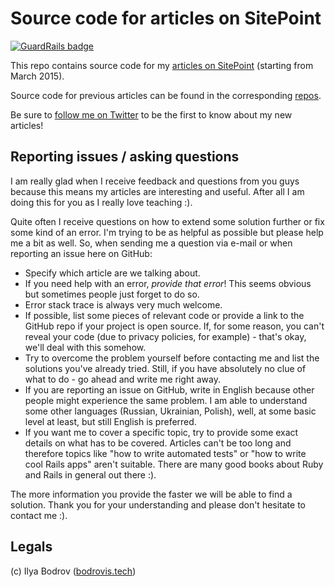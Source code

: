 # Source code for articles on SitePoint

[![GuardRails badge](https://badges.production.guardrails.io/shtakai/Sitepoint-source.svg)](https://www.guardrails.io)

This repo contains source code for my [articles on SitePoint](http://www.sitepoint.com/author/ibodrov/) (starting from March 2015).

Source code for previous articles can be found in the corresponding [repos](https://github.com/bodrovis?tab=repositories).

Be sure to [follow me on Twitter](https://twitter.com/bodrovis) to be the first to know about my new articles!

## Reporting issues / asking questions

I am really glad when I receive feedback and questions from you guys because this means my articles are interesting and
useful. After all I am doing this for you as I really love teaching :).

Quite often I receive questions on how to extend some solution
further or fix some kind of an error. I'm trying to be as helpful as possible but please help me a bit as well. So, when sending
me a question via e-mail or when reporting an issue here on GitHub:

* Specify which article are we talking about.
* If you need help with an error, *provide that error*! This seems obvious but sometimes people just forget to do so.
* Error stack trace is always very much welcome.
* If possible, list some pieces of relevant code or provide a link to the GitHub repo if your project is open source.
If, for some reason, you can't reveal your code (due to privacy policies, for example) - that's okay, we'll deal with this
somehow.
* Try to overcome the problem yourself before contacting me and list the solutions you've already tried. Still, if you have
absolutely no clue of what to do - go ahead and write me right away.
* If you are reporting an issue on GitHub, write in English because other people might experience the same problem. I am able to understand
some other languages (Russian, Ukrainian, Polish), well, at some basic level at least, but still English is preferred.
* If you want me to cover a specific topic, try to provide some exact details on what has to be covered. Articles can't be too
long and therefore topics like "how to write automated tests" or "how to write cool Rails apps" aren't suitable. There are
many good books about Ruby and Rails in general out there :).

The more information you provide the faster we will be able to find a solution. Thank you for your understanding and
please don't hesitate to contact me :).

## Legals

(c) Ilya Bodrov ([bodrovis.tech](http://bodrovis.tech))



